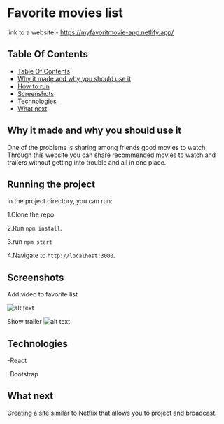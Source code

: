 # Favorite movies list

link to a website - https://myfavoritmovie-app.netlify.app/

## Table Of Contents <a name="Table"></a>
- [Table Of Contents](#Table)
- [Why it made and why you should use it](#why)
- [How to run](#run)
- [Screenshots](#Screenshots)
- [Technologies](#Technologies)
- [What next](#next)


## Why it made and why you should use it <a name="why"></a>
One of the problems is sharing among friends good movies to watch. 
Through this website you can share recommended movies to watch and trailers without getting into trouble and all in one place.


## Running the project <a name="run"></a>
In the project directory, you can run:

1.Clone the repo.

2.Run `npm install`.

3.run `npm start`

4.Navigate to `http://localhost:3000`.


## Screenshots <a name="Screenshots"></a>



Add video to favorite list


![alt text](https://res.cloudinary.com/dxexnhjmi/image/upload/v1667233087/favorite-movie-1_k3babx.jpg)


Show trailer
![alt text](https://res.cloudinary.com/dxexnhjmi/image/upload/v1667232945/favorite-movie-trailer_ozc6vz.jpg)



## Technologies <a name="Technologies"></a>
   
   -React
   
   -Bootstrap
   
   
## What next <a name="next"></a>

Creating a site similar to Netflix that allows you to project and broadcast.


